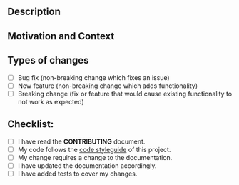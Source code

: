 <!--- Provide a general summary of your changes in the Title above -->

## Description
<!--- Describe your changes -->

## Motivation and Context
<!--- Why is this change needed in the framework? -->
<!--- Provide links to any existing issues. -->

## Types of changes
<!--- What types of changes does your code introduce? Put an `x` in all the boxes that apply: -->
- [ ] Bug fix (non-breaking change which fixes an issue)
- [ ] New feature (non-breaking change which adds functionality)
- [ ] Breaking change (fix or feature that would cause existing functionality to not work as expected)

## Checklist:
<!--- Go over all the following points, and put an `x` in all the boxes that apply. -->
<!--- If you're unsure about any of these, don't hesitate to ask. We're here to help! -->
- [ ] I have read the **CONTRIBUTING** document.
- [ ] My code follows the [code styleguide](https://github.com/Cognifide/bobcat/blob/master/CONTRIBUTING.md#styleguide) of this project.
- [ ] My change requires a change to the documentation.
- [ ] I have updated the documentation accordingly.
- [ ] I have added tests to cover my changes.
